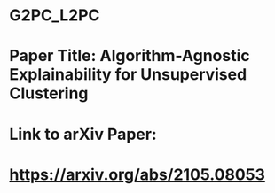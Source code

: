 # G2PC_L2PC
# Paper Title: Algorithm-Agnostic Explainability for Unsupervised Clustering

# Link to arXiv Paper:
# https://arxiv.org/abs/2105.08053
